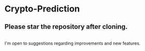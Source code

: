 # Crypto-Prediction
## Please star the repository after cloning.
<br>I'm open to suggestions regarding improvements and new features.
